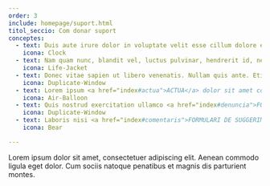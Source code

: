 ```yaml
---
order: 3
include: homepage/suport.html
titol_seccio: Com donar suport
conceptes:
  - text: Duis aute irure dolor in voluptate velit esse cillum dolore eu fugiat nulla pariatur
    icona: Clock
  - text: Nam quam nunc, blandit vel, luctus pulvinar, hendrerit id, nec odio et ante tincidunt tempus.
    icona: Life-Jacket
  - text: Donec vitae sapien ut libero venenatis. Nullam quis ante. Etiam sit eros faucibus tincidunt.
    icona: Duplicate-Window
  - text: Lorem ipsum <a href="index#actua">ACTUA</a> dolor sit amet consectetur adipisicing elit sed do eiusmod
    icona: Air-Balloon
  - text: Quis nostrud exercitation ullamco <a href="index#denuncia">FORMULARI DE DENUNCIA</a> irure dolor in reprehenderit
    icona: Duplicate-Window    
  - text: Laboris nisi <a href="index#comentaris">FORMULARI DE SUGGERIMENTS</a> ut aliquip ex ea commodo consequat
    icona: Bear

---
```

Lorem ipsum dolor sit amet, consectetuer adipiscing elit. Aenean commodo ligula eget dolor. Cum sociis natoque penatibus et magnis dis parturient montes.
